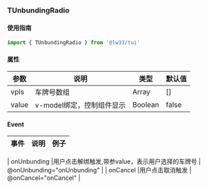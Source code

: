### TUnbundingRadio

#### 使用指南

```JavaScript
import { TUnbundingRadio } from '@lw33/tui'
```

#### 属性


| 参数        | 说明                      | 类型     | 默认值 |
| ----------- | ------------------------ | -------- |------------------------------ |
| vpls      | 车牌号数组            |  Array   | []     |
| value      | v-model绑定，控制组件显示            |  Boolean   | false     |

#### Event

| 事件   | 说明             | 例子                      |
| ------ | ---------------- | ------------------------- |

| onUnbunding  |用户点击解绑触发,带参value，表示用户选择的车牌号          | @onUnbunding="onUnbunding"      |
| onCancel  |用户点击取消触发          | @onCancel="onCancel"      |